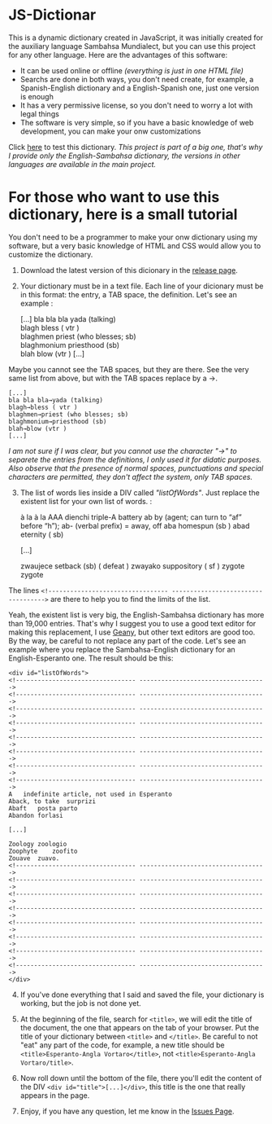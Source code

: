 # JS-Dictionar

This is a dynamic dictionary created in JavaScript, it was initially created for the auxiliary language Sambahsa Mundialect, but you can use this project for any other language. Here are the advantages of this software:
* It can be used online or offline _(everything is just in one HTML file)_
* Searchs are done in both ways, you don't need create, for example, a Spanish-English dictionary and a English-Spanish one, just one version is enough
* It has a very permissive license, so you don't need to worry a lot with legal things
* The software is very simple, so if you have a basic knowledge of web development, you can make your onw customizations

Click [here](https://hmslima.github.io/JS-Dictionar/) to test this dictionary. _This project is part of a big one, that's why I provide only the English-Sambahsa dictionary, the versions in other languages are available in the main project._

# For those who want to use this dictionary, here is a small tutorial

You don't need to be a programmer to make your onw dictionary using my software, but a very basic knowledge of HTML and CSS would allow you to customize the dictionary.

1. Download the latest version of this dicionary in the [release page](https://github.com/hmslima/JS-Dictionar/releases).

2. Your dictionary must be in a text file. Each line of your dicionary must be in this format: the entry, a TAB space, the definition. Let's see an example
:

    [...]
    bla bla bla	yada (talking)    
    blagh	bless ( vtr )    
    blaghmen	priest (who blesses; sb)    
    blaghmonium	priesthood (sb)    
    blah	blow (vtr )
    [...]

Maybe you cannot see the TAB spaces, but they are there. See the very same list from above, but with the TAB spaces replace by a →.

    [...]
    bla bla bla→yada (talking)    
    blagh→bless ( vtr )    
    blaghmen→priest (who blesses; sb)    
    blaghmonium→priesthood (sb)    
    blah→blow (vtr )
    [...]

_I am not sure if I was clear, but you cannot use the character "→" to separete the entries from the definitions, I only used it for didatic purposes. Also observe that the presence of normal spaces, punctuations and special characters are permitted, they don't affect the system, only TAB spaces._

3. The list of words lies inside a DIV called _"listOfWords"_. Just replace the existent list for your own list of words.
:

    <div id="listOfWords">
    <!--------------------------------- ----------------------------------->
    <!--------------------------------- ----------------------------------->
    <!--------------------------------- ----------------------------------->
    <!--------------------------------- ----------------------------------->
    <!--------------------------------- ----------------------------------->
    <!--------------------------------- ----------------------------------->
    <!--------------------------------- ----------------------------------->
    <!--------------------------------- ----------------------------------->
    à la	à la 
    AAA dienchi	triple-A battery   
    ab	by (agent; can turn to “af” before “h”); ab- (verbal prefix) = away, off 
    aba	homespun (sb ) 
    abad	eternity ( sb) 
    
    [...]
      
    zwaujece	setback (sb) ( defeat ) 
    zwayako	suppository ( sf ) 
    zygote	zygote
    <!--------------------------------- ----------------------------------->
    <!--------------------------------- ----------------------------------->
    <!--------------------------------- ----------------------------------->
    <!--------------------------------- ----------------------------------->
    <!--------------------------------- ----------------------------------->
    <!--------------------------------- ----------------------------------->
    <!--------------------------------- ----------------------------------->
    <!--------------------------------- ----------------------------------->
    </div>

The lines `<!--------------------------------- ----------------------------------->` are there to help you to find the limits of the list.

Yeah, the existent list is very big, the English-Sambahsa dictionary has more than 19,000 entries. That's why I suggest you to use a good text editor for making this replacement, I use [Geany](https://www.geany.org/), but other text editors are good too. By the way, be careful to not replace any part of the code. Let's see an example where you replace the Sambahsa-English dictionary for an English-Esperanto one. The result should be this:

    <div id="listOfWords">
    <!--------------------------------- ----------------------------------->
    <!--------------------------------- ----------------------------------->
    <!--------------------------------- ----------------------------------->
    <!--------------------------------- ----------------------------------->
    <!--------------------------------- ----------------------------------->
    <!--------------------------------- ----------------------------------->
    <!--------------------------------- ----------------------------------->
    <!--------------------------------- ----------------------------------->
    A	indefinite article, not used in Esperanto
    Aback, to take	surprizi
    Abaft	posta parto
    Abandon	forlasi
    
    [...]
      
    Zoology	zoologio
    Zoophyte	zoofito
    Zouave	zuavo.
    <!--------------------------------- ----------------------------------->
    <!--------------------------------- ----------------------------------->
    <!--------------------------------- ----------------------------------->
    <!--------------------------------- ----------------------------------->
    <!--------------------------------- ----------------------------------->
    <!--------------------------------- ----------------------------------->
    <!--------------------------------- ----------------------------------->
    <!--------------------------------- ----------------------------------->
    </div>

4. If you've done everything that I said and saved the file, your dictionary is working, but the job is not done yet.

5. At the beginning of the file, search for `<title>`, we will edit the title of the document, the one that appears on the tab of your browser. Put the title of your dictionary between `<title>` and `</title>`. Be careful to not "eat" any part of the code, for example, a new title should be `<title>Esperanto-Angla Vortaro</title>`, not `<title>Esperanto-Angla Vortaro/title>`.

6. Now roll down until the bottom of the file, there you'll edit the content of the DIV `<div id="title">[...]</div>`, this title is the one that really appears in the page.

7. Enjoy, if you have any question, let me know in the [Issues Page](https://github.com/hmslima/JS-Dictionar/issues).
